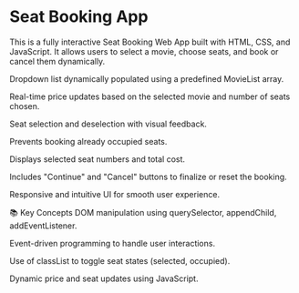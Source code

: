 # Seat Booking App

This is a fully interactive Seat Booking Web App built with HTML, CSS, and JavaScript. It allows users to select a movie, choose seats, and book or cancel them dynamically.

Dropdown list dynamically populated using a predefined MovieList array.

Real-time price updates based on the selected movie and number of seats chosen.

Seat selection and deselection with visual feedback.

Prevents booking already occupied seats.

Displays selected seat numbers and total cost.

Includes "Continue" and "Cancel" buttons to finalize or reset the booking.

Responsive and intuitive UI for smooth user experience.

📚 Key Concepts
DOM manipulation using querySelector, appendChild, addEventListener.

Event-driven programming to handle user interactions.

Use of classList to toggle seat states (selected, occupied).

Dynamic price and seat updates using JavaScript.
